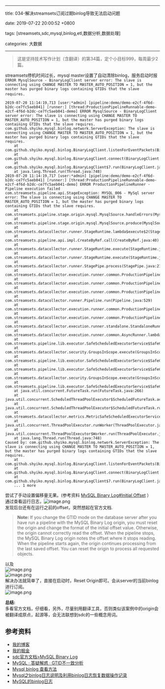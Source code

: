 
---

title: 034-解决streamsets订阅过期binlog导致无法启动问题

date: 2019-07-22 20:00:52 +0800

tags: [streamsets,sdc,mysql,binlog,etl,数据分析,数据处理]

categories: 大数据

---
> 这是坚持技术写作计划（含翻译）的第34篇，定个小目标999，每周最少2篇。


streamsets停机时间过长，mysql master设置了自动清除binlog，服务启动时报  `ERROR MysqlSource - BinaryLogClient server error: The slave is connecting using CHANGE MASTER TO MASTER_AUTO_POSITION = 1, but the master has purged binary logs containing GTIDs that the slave requires.` 

<!-- more -->

```
2019-07-20 11:14:19,713 [user:*admin] [pipeline:demo/demo-e2cf-4f6d-b2dc-ce7fc5aeb041] [runner:] [thread:ProductionPipelineRunnable-demo-e2cf-4f6d-b2dc-ce7fc5aeb041-demo] ERROR MysqlSource - BinaryLogClient server error: The slave is connecting using CHANGE MASTER TO MASTER_AUTO_POSITION = 1, but the master has purged binary logs containing GTIDs that the slave requires.
com.github.shyiko.mysql.binlog.network.ServerException: The slave is connecting using CHANGE MASTER TO MASTER_AUTO_POSITION = 1, but the master has purged binary logs containing GTIDs that the slave requires.
	at com.github.shyiko.mysql.binlog.BinaryLogClient.listenForEventPackets(BinaryLogClient.java:882)
	at com.github.shyiko.mysql.binlog.BinaryLogClient.connect(BinaryLogClient.java:559)
	at com.github.shyiko.mysql.binlog.BinaryLogClient$7.run(BinaryLogClient.java:793)
	at java.lang.Thread.run(Thread.java:748)
2019-07-20 11:14:19,717 [user:*admin] [pipeline:demo/demo-e2cf-4f6d-b2dc-ce7fc5aeb041] [runner:] [thread:ProductionPipelineRunnable-demo-e2cf-4f6d-b2dc-ce7fc5aeb041-demo] ERROR ProductionPipelineRunner - Pipeline execution failed
com.streamsets.pipeline.api.StageException: MYSQL_006 - MySql server error: The slave is connecting using CHANGE MASTER TO MASTER_AUTO_POSITION = 1, but the master has purged binary logs containing GTIDs that the slave requires.
	at com.streamsets.pipeline.stage.origin.mysql.MysqlSource.handleErrors(MysqlSource.java:389)
	at com.streamsets.pipeline.stage.origin.mysql.MysqlSource.produce(MysqlSource.java:225)
	at com.streamsets.datacollector.runner.StageRuntime.lambda$execute$2(StageRuntime.java:295)
	at com.streamsets.pipeline.api.impl.CreateByRef.call(CreateByRef.java:40)
	at com.streamsets.datacollector.runner.StageRuntime.execute(StageRuntime.java:243)
	at com.streamsets.datacollector.runner.StageRuntime.execute(StageRuntime.java:310)
	at com.streamsets.datacollector.runner.StagePipe.process(StagePipe.java:219)
	at com.streamsets.datacollector.execution.runner.common.ProductionPipelineRunner.processPipe(ProductionPipelineRunner.java:817)
	at com.streamsets.datacollector.execution.runner.common.ProductionPipelineRunner.runPollSource(ProductionPipelineRunner.java:561)
	at com.streamsets.datacollector.execution.runner.common.ProductionPipelineRunner.run(ProductionPipelineRunner.java:385)
	at com.streamsets.datacollector.runner.Pipeline.run(Pipeline.java:529)
	at com.streamsets.datacollector.execution.runner.common.ProductionPipeline.run(ProductionPipeline.java:110)
	at com.streamsets.datacollector.execution.runner.common.ProductionPipelineRunnable.run(ProductionPipelineRunnable.java:75)
	at com.streamsets.datacollector.execution.runner.standalone.StandaloneRunner.start(StandaloneRunner.java:701)
	at com.streamsets.datacollector.execution.runner.common.AsyncRunner.lambda$start$3(AsyncRunner.java:151)
	at com.streamsets.pipeline.lib.executor.SafeScheduledExecutorService$SafeCallable.lambda$call$0(SafeScheduledExecutorService.java:226)
	at com.streamsets.datacollector.security.GroupsInScope.execute(GroupsInScope.java:33)
	at com.streamsets.pipeline.lib.executor.SafeScheduledExecutorService$SafeCallable.call(SafeScheduledExecutorService.java:222)
	at com.streamsets.pipeline.lib.executor.SafeScheduledExecutorService$SafeCallable.lambda$call$0(SafeScheduledExecutorService.java:226)
	at com.streamsets.datacollector.security.GroupsInScope.execute(GroupsInScope.java:33)
	at com.streamsets.pipeline.lib.executor.SafeScheduledExecutorService$SafeCallable.call(SafeScheduledExecutorService.java:222)
	at java.util.concurrent.FutureTask.run(FutureTask.java:266)
	at java.util.concurrent.ScheduledThreadPoolExecutor$ScheduledFutureTask.access$201(ScheduledThreadPoolExecutor.java:180)
	at java.util.concurrent.ScheduledThreadPoolExecutor$ScheduledFutureTask.run(ScheduledThreadPoolExecutor.java:293)
	at com.streamsets.datacollector.metrics.MetricSafeScheduledExecutorService$MetricsTask.run(MetricSafeScheduledExecutorService.java:100)
	at java.util.concurrent.ThreadPoolExecutor.runWorker(ThreadPoolExecutor.java:1149)
	at java.util.concurrent.ThreadPoolExecutor$Worker.run(ThreadPoolExecutor.java:624)
	at java.lang.Thread.run(Thread.java:748)
Caused by: com.github.shyiko.mysql.binlog.network.ServerException: The slave is connecting using CHANGE MASTER TO MASTER_AUTO_POSITION = 1, but the master has purged binary logs containing GTIDs that the slave requires.
	at com.github.shyiko.mysql.binlog.BinaryLogClient.listenForEventPackets(BinaryLogClient.java:882)
	at com.github.shyiko.mysql.binlog.BinaryLogClient.connect(BinaryLogClient.java:559)
	at com.github.shyiko.mysql.binlog.BinaryLogClient$7.run(BinaryLogClient.java:793)
	... 1 more
```

尝试了手动设置偏移量无果。(参考资料 [MySQL Binary Log#Initial Offset](https://streamsets.com/documentation/datacollector/3.9.x/help/datacollector/UserGuide/Origins/MySQLBinaryLog.html#ariaid-title5) ）<br />通过查看运行日志，![image.png](https://cdn.nlark.com/yuque/0/2019/png/226273/1563761388749-2ef53ec1-40d5-479b-852e-7dfb7261cd67.png#align=left&display=inline&height=101&name=image.png&originHeight=101&originWidth=304&size=5193&status=done&width=304) <br />发现后台还有在运行之前的offset，突然想起在官方文档.
> **Note:** If you change the GTID mode on the database server after you have run a pipeline with the MySQL Binary Log origin, you must reset the origin and change the format of the initial offset value. Otherwise, the origin cannot correctly read the offset.
> When the pipeline stops, the MySQL Binary Log origin notes the offset where it stops reading. When the pipeline starts again, the origin continues processing from the last saved offset. You can reset the origin to process all requested objects.


以及<br />![image.png](https://cdn.nlark.com/yuque/0/2019/png/226273/1563761746217-5afefc26-937d-44b7-b4c1-ba114e64a154.png#align=left&display=inline&height=139&name=image.png&originHeight=139&originWidth=397&size=14704&status=done&width=397)<br />![image.png](https://cdn.nlark.com/yuque/0/2019/png/226273/1563761793852-caf1a2f7-1c81-4b3c-b046-19d2d1dda76e.png#align=left&display=inline&height=240&name=image.png&originHeight=240&originWidth=387&size=24451&status=done&width=387)<br />解决办法就简单了，直接在启动时，Reset Origin即可。会从server的当前binlog进行订阅。<br />![image.png](https://cdn.nlark.com/yuque/0/2019/png/226273/1563761663744-640cf864-f48f-4ffa-9a7a-811ce396caa3.png#align=left&display=inline&height=152&name=image.png&originHeight=152&originWidth=349&size=11373&status=done&width=349)

**总结:** <br />多看官方文档，仔细看，另外，尽量别用翻译工具，否则类似该案例中的origin会被翻译成原点，起源等，会无法联想到sdc的一些概念用词。
<a name="qheIM"></a>
## 参考资料

- [我的博客](https://anjia0532.github.io/2019/07/16/fixed-sdc-mysql-binlog-master-purged/)
- [我的掘金](https://juejin.im/post/5d3652f96fb9a07eda0355aa)
- [sdc官方文档>MySQL Binary Log](https://streamsets.com/documentation/datacollector/3.9.x/help/datacollector/UserGuide/Origins/MySQLBinaryLog.html)
- [MySQL · 答疑解惑 · GTID不一致分析](http://mysql.taobao.org/monthly/2016/01/08/)
- [Mysql binlog 查看方法](http://soft.dog/2016/06/13/dig-mysql-binlog/)
- [Mysql之binlog日志说明及利用binlog日志恢复数据操作记录](https://www.cnblogs.com/kevingrace/p/5907254.html)
- [MySQL的binlog日志](https://www.cnblogs.com/martinzhang/p/3454358.html)


